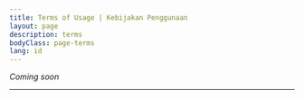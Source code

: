 ```yaml
---
title: Terms of Usage | Kebijakan Penggunaan
layout: page
description: terms
bodyClass: page-terms
lang: id
---
```


_Coming soon_

---